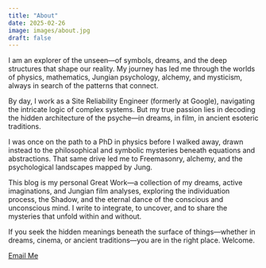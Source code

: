 ```yaml
---
title: "About"
date: 2025-02-26
image: images/about.jpg
draft: false
---
```


I am an explorer of the unseen—of symbols, dreams, and the deep structures that shape our reality. My journey has led me through the worlds of physics, mathematics, Jungian psychology, alchemy, and mysticism, always in search of the patterns that connect.

By day, I work as a Site Reliability Engineer (formerly at Google), navigating the intricate logic of complex systems. But my true passion lies in decoding the hidden architecture of the psyche—in dreams, in film, in ancient esoteric traditions.

I was once on the path to a PhD in physics before I walked away, drawn instead to the philosophical and symbolic mysteries beneath equations and abstractions. That same drive led me to Freemasonry, alchemy, and the psychological landscapes mapped by Jung.

This blog is my personal Great Work—a collection of my dreams, active imaginations, and Jungian film analyses, exploring the individuation process, the Shadow, and the eternal dance of the conscious and unconscious mind. I write to integrate, to uncover, and to share the mysteries that unfold within and without.

If you seek the hidden meanings beneath the surface of things—whether in dreams, cinema, or ancient traditions—you are in the right place. Welcome.

[Email Me](mailto:sasha@starnix.net)
